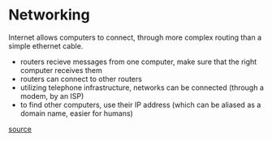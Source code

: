 # Networking
Internet allows computers to connect, through more complex routing than a simple ethernet cable.
- routers recieve messages from one computer, make sure that the right computer receives them
- routers can connect to other routers
- utilizing telephone infrastructure, networks can be connected (through a modem, by an ISP)
- to find other computers, use their IP address (which can be aliased as a domain name, easier for humans)

[source](http://www.tcpipguide.com/free/t_WhatIsNetworking.htm)
